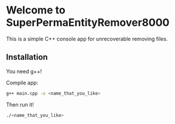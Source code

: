 # Welcome to SuperPermaEntityRemover8000
This is a simple C++ console app for unrecoverable removing files.
## Installation
You need g++!

Compile app:
```bash
g++ main.cpp -o <name_that_you_like>
```
Then run it!
```bash
./<name_that_you_like>
```